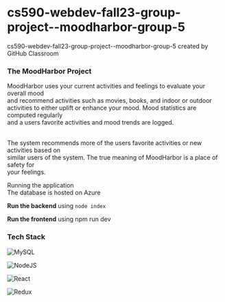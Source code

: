 # cs590-webdev-fall23-group-project--moodharbor-group-5
cs590-webdev-fall23-group-project--moodharbor-group-5 created by GitHub Classroom

<h3>The MoodHarbor Project</h3>

MoodHarbor uses your current activities and feelings to evaluate your overall mood <br>
and recommend activities such as movies, books, and indoor or outdoor <br>
activities to either uplift or enhance your mood. Mood statistics are computed regularly <br>
and a users favorite activities and mood trends are logged. <br>
<br>

The system recommends more of the users favorite activities or new activities based on <br>
similar users of the system. The true meaning of MoodHarbor is a place of safety for <br>
your feelings. 

Running the application
<br>
The database is hosted on Azure

**Run the backend** using `node index`

**Run the frontend** using npm run dev


<h3>Tech Stack</h3>

![MySQL](https://img.shields.io/badge/mysql-%2300f.svg?style=for-the-badge&logo=mysql&logoColor=white)
<br>

![NodeJS](https://img.shields.io/badge/node.js-6DA55F?style=for-the-badge&logo=node.js&logoColor=white)
<br>

![React](https://img.shields.io/badge/react-%2320232a.svg?style=for-the-badge&logo=react&logoColor=%2361DAFB)
<br>

![Redux](https://img.shields.io/badge/redux-%23593d88.svg?style=for-the-badge&logo=redux&logoColor=white)
